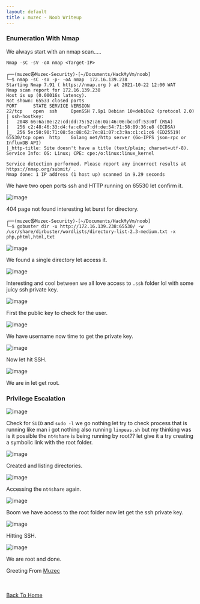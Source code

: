 ```yaml
---
layout: default
title : muzec - Noob Writeup
---
```



### Enumeration With Nmap

We always start with an nmap scan.....

```Nmap -sC -sV -oA nmap <Target-IP>```

```
┌──(muzec㉿Muzec-Security)-[~/Documents/HackMyVm/noob]
└─$ nmap -sC -sV -p- -oA nmap  172.16.139.238 
Starting Nmap 7.91 ( https://nmap.org ) at 2021-10-22 12:00 WAT
Nmap scan report for 172.16.139.238
Host is up (0.00016s latency).
Not shown: 65533 closed ports
PORT      STATE SERVICE VERSION
22/tcp    open  ssh     OpenSSH 7.9p1 Debian 10+deb10u2 (protocol 2.0)
| ssh-hostkey: 
|   2048 66:6a:8e:22:cd:dd:75:52:a6:0a:46:06:bc:df:53:0f (RSA)
|   256 c2:48:46:33:d4:fa:c0:e7:df:de:54:71:58:89:36:e8 (ECDSA)
|_  256 5e:50:90:71:08:5a:88:62:7e:81:07:c3:9a:c1:c1:c6 (ED25519)
65530/tcp open  http    Golang net/http server (Go-IPFS json-rpc or InfluxDB API)
|_http-title: Site doesn't have a title (text/plain; charset=utf-8).
Service Info: OS: Linux; CPE: cpe:/o:linux:linux_kernel

Service detection performed. Please report any incorrect results at https://nmap.org/submit/ .
Nmap done: 1 IP address (1 host up) scanned in 9.29 seconds
```

We have two open ports ssh and HTTP running on 65530 let confirm it.


![image](https://user-images.githubusercontent.com/69868171/138470222-af913a72-4791-4e7e-bc3b-b8441c700c45.png)

404 page not found interesting let burst for directory.

```
┌──(muzec㉿Muzec-Security)-[~/Documents/HackMyVm/noob]                                                                                                                 
└─$ gobuster dir -u http://172.16.139.238:65530/ -w /usr/share/dirbuster/wordlists/directory-list-2.3-medium.txt -x php,phtml,html,txt 
```

![image](https://user-images.githubusercontent.com/69868171/138470442-c31a09dd-b6c3-4c88-8e98-8d0739e0d189.png)

We found a single directory let access it.

![image](https://user-images.githubusercontent.com/69868171/138470601-4025c56a-c490-4846-bdca-2ccce3aa5200.png)

Interesting and cool between we all love access to `.ssh` folder lol with some juicy ssh private key.

![image](https://user-images.githubusercontent.com/69868171/138471020-c537b95d-ccfe-42a4-ae02-2f92dba2c189.png)

First the public key to check for the user.

![image](https://user-images.githubusercontent.com/69868171/138471387-0498bd36-573b-41cc-bbeb-78531a75cc0b.png)

We have username now time to get the private key.

![image](https://user-images.githubusercontent.com/69868171/138471542-8a614bfd-1001-484a-bd28-08d4d2575f57.png)

Now let hit SSH.


![image](https://user-images.githubusercontent.com/69868171/138471781-fb29b99d-3009-4c18-8779-b23cf8b9919f.png)

We are in let get root.

### Privilege Escalation

![image](https://user-images.githubusercontent.com/69868171/138472142-14cdcc73-d2bd-4e3e-b43f-d220b0ffe0e0.png)

Check for `SUID` and `sudo -l` we go nothing let try to check process that is running like man i got nothing also running `linpeas.sh` but my thinking was is it possible the `nt4share` is being running by root?? let give it a try creating a symbolic link with the root folder.

![image](https://user-images.githubusercontent.com/69868171/138475210-8816623e-060e-42c9-a43f-0a78f631ff43.png)

Created and listing directories.

![image](https://user-images.githubusercontent.com/69868171/138475469-89bc7705-2e8b-4c03-9b68-6b347b973027.png)

Accessing the `nt4share` again.

![image](https://user-images.githubusercontent.com/69868171/138475740-1edf18a1-2a58-4393-8b03-593e650e165e.png)


Boom we have access to the root folder now let get the ssh private key.

![image](https://user-images.githubusercontent.com/69868171/138476114-c355478c-c8c1-4d56-a3fd-85b9815739a6.png)

Hitting SSH.

![image](https://user-images.githubusercontent.com/69868171/138476447-c7dfcc89-8f5b-4c95-8272-32ce7a4d5a2d.png)



We are root and done.

Greeting From [Muzec](https://twitter.com/muzec_saminu)

<br> <br>
[Back To Home](../index.md)
<br>
